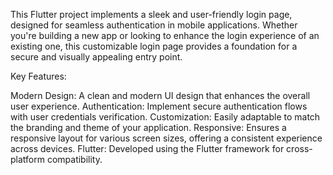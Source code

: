 This Flutter project implements a sleek and user-friendly login page, designed for seamless authentication in mobile applications. Whether you're building a new app or looking to enhance the login experience of an existing one, this customizable login page provides a foundation for a secure and visually appealing entry point.

Key Features:

Modern Design: A clean and modern UI design that enhances the overall user experience.
Authentication: Implement secure authentication flows with user credentials verification.
Customization: Easily adaptable to match the branding and theme of your application.
Responsive: Ensures a responsive layout for various screen sizes, offering a consistent experience across devices.
Flutter: Developed using the Flutter framework for cross-platform compatibility.
